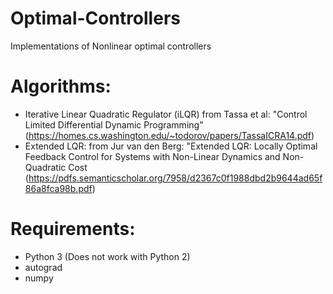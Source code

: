 # Optimal-Controllers
Implementations of Nonlinear optimal controllers

# Algorithms:
- Iterative Linear Quadratic Regulator (iLQR)
  from Tassa et al: "Control Limited Differential Dynamic Programming"  
  (https://homes.cs.washington.edu/~todorov/papers/TassaICRA14.pdf)
- Extended LQR:
  from Jur van den Berg: "Extended LQR: Locally Optimal Feedback Control for Systems with Non-Linear Dynamics and Non-Quadratic Cost
  (https://pdfs.semanticscholar.org/7958/d2367c0f1988dbd2b9644ad65f86a8fca98b.pdf)

# Requirements:
- Python 3 (Does not work with Python 2)
- autograd
- numpy
